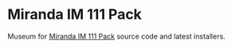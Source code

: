 # Miranda IM 111 Pack

Museum for [Miranda IM 111 Pack](http://kiwi0fruit.tumblr.com/post/56772886316) source code and latest installers.
